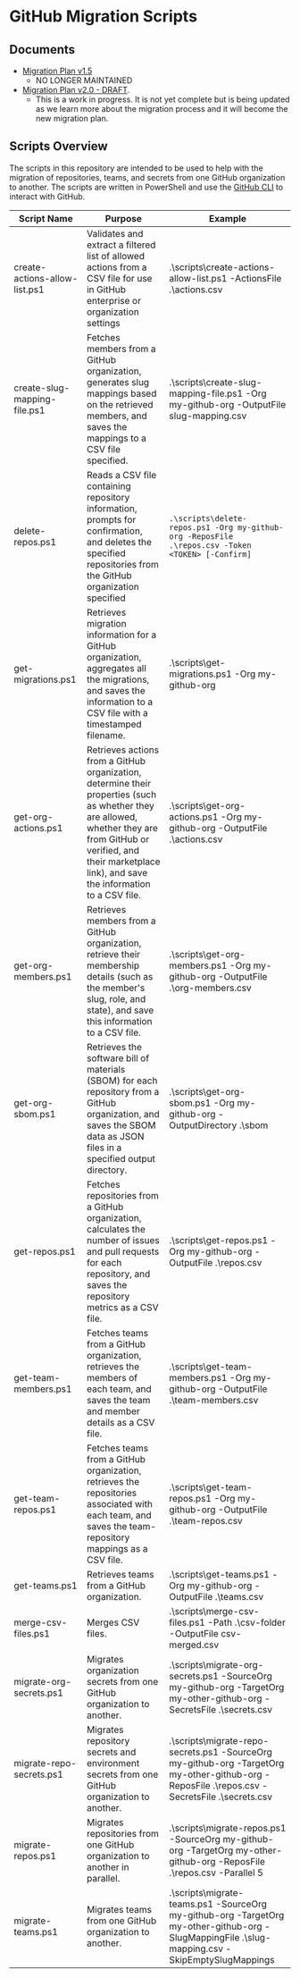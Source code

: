 # GitHub Migration Scripts

## Documents

- [Migration Plan v1.5](docs/Migration%20Plan%20v1.5.md)
  - NO LONGER MAINTAINED
- [Migration Plan v2.0 - DRAFT](docs/Migration%20Plan%20v2.0%20-%20DRAFT.md).
  - This is a work in progress. It is not yet complete but is being updated as we learn more about the migration process and it will become the new migration plan.

## Scripts Overview

The scripts in this repository are intended to be used to help with the migration of repositories, teams, and secrets from one GitHub organization to another. The scripts are written in PowerShell and use the [GitHub CLI](https://cli.github.com/) to interact with GitHub.

|Script Name                         | Purpose                                                   | Example |
|-| -|-|
|create-actions-allow-list.ps1      |  Validates and extract a filtered list of allowed actions from a CSV file for use in GitHub enterprise or organization settings|.\scripts\create-actions-allow-list.ps1 -ActionsFile .\actions.csv|
|create-slug-mapping-file.ps1        | Fetches members from a GitHub organization, generates slug mappings based on the retrieved members, and saves the mappings to a CSV file specified.|.\scripts\create-slug-mapping-file.ps1 -Org my-github-org -OutputFile slug-mapping.csv|
|delete-repos.ps1                    | Reads a CSV file containing repository information, prompts for confirmation, and deletes the specified repositories from the GitHub organization specified|`.\scripts\delete-repos.ps1 -Org my-github-org -ReposFile .\repos.csv -Token <TOKEN> [-Confirm]`|
|get-migrations.ps1                  | Retrieves migration information for a GitHub organization, aggregates all the migrations, and saves the information to a CSV file with a timestamped filename.|.\scripts\get-migrations.ps1 -Org my-github-org|
|get-org-actions.ps1                 | Retrieves actions from a GitHub organization, determine their properties (such as whether they are allowed, whether they are from GitHub or verified, and their marketplace link), and save the information to a CSV file.|.\scripts\get-org-actions.ps1 -Org my-github-org -OutputFile .\actions.csv|
|get-org-members.ps1                 | Retrieves members from a GitHub organization, retrieve their membership details (such as the member's slug, role, and state), and save this information to a CSV file.|.\scripts\get-org-members.ps1 -Org my-github-org -OutputFile .\org-members.csv|
|get-org-sbom.ps1                    | Retrieves the software bill of materials (SBOM) for each repository from a GitHub organization, and saves the SBOM data as JSON files in a specified output directory.|.\scripts\get-org-sbom.ps1 -Org my-github-org -OutputDirectory .\sbom|
|get-repos.ps1                       | Fetches repositories from a GitHub organization, calculates the number of issues and pull requests for each repository, and saves the repository metrics as a CSV file.|.\scripts\get-repos.ps1 -Org my-github-org -OutputFile .\repos.csv|
|get-team-members.ps1                | Fetches teams from a GitHub organization, retrieves the members of each team, and saves the team and member details as a CSV file.|.\scripts\get-team-members.ps1 -Org my-github-org -OutputFile .\team-members.csv|
|get-team-repos.ps1                  | Fetches teams from a GitHub organization, retrieves the repositories associated with each team, and saves the team-repository mappings as a CSV file.|.\scripts\get-team-repos.ps1 -Org my-github-org -OutputFile .\team-repos.csv|
|get-teams.ps1                       | Retrieves teams from a GitHub organization.|.\scripts\get-teams.ps1 -Org my-github-org -OutputFile .\teams.csv |
|merge-csv-files.ps1                 | Merges CSV files.|.\scripts\merge-csv-files.ps1 -Path .\csv-folder -OutputFile csv-merged.csv |
|migrate-org-secrets.ps1            | Migrates organization secrets from one GitHub organization to another.|.\scripts\migrate-org-secrets.ps1 -SourceOrg my-github-org -TargetOrg my-other-github-org -SecretsFile .\secrets.csv|
|migrate-repo-secrets.ps1            | Migrates repository secrets and environment secrets from one GitHub organization to another.|.\scripts\migrate-repo-secrets.ps1 -SourceOrg my-github-org -TargetOrg my-other-github-org -ReposFile .\repos.csv -SecretsFile .\secrets.csv|
|migrate-repos.ps1                   | Migrates repositories from one GitHub organization to another in parallel.|.\scripts\migrate-repos.ps1 -SourceOrg my-github-org -TargetOrg my-other-github-org -ReposFile .\repos.csv -Parallel 5|
|migrate-teams.ps1                   | Migrates teams from one GitHub organization to another.|.\scripts\migrate-teams.ps1 -SourceOrg my-github-org -TargetOrg my-other-github-org -SlugMappingFile .\slug-mapping.csv -SkipEmptySlugMappings|

